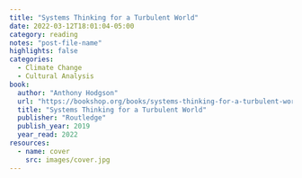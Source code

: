 ```yaml
---
title: "Systems Thinking for a Turbulent World"
date: 2022-03-12T18:01:04-05:00
category: reading
notes: "post-file-name"
highlights: false
categories:
  - Climate Change
  - Cultural Analysis
book:
  author: "Anthony Hodgson"
  url: "https://bookshop.org/books/systems-thinking-for-a-turbulent-world-a-search-for-new-perspectives/9781138598676"
  title: "Systems Thinking for a Turbulent World"
  publisher: "Routledge"
  publish_year: 2019
  year_read: 2022
resources:
  - name: cover
    src: images/cover.jpg
---
```


